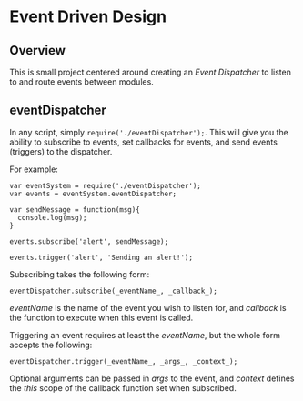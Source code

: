 # Event Driven Design

## Overview
This is small project centered around creating an *Event Dispatcher* to listen to and route events between modules.

## eventDispatcher
In any script, simply ```require('./eventDispatcher');```. This will give you the ability to subscribe to events, set callbacks for events, and send events (triggers) to the dispatcher.

For example:
```
var eventSystem = require('./eventDispatcher');
var events = eventSystem.eventDispatcher;

var sendMessage = function(msg){
  console.log(msg);
}

events.subscribe('alert', sendMessage);

events.trigger('alert', 'Sending an alert!');
```

Subscribing takes the following form: 

```eventDispatcher.subscribe(_eventName_, _callback_);```

_eventName_ is the name of the event you wish to listen for, and
_callback_ is the function to execute when this event is called.

Triggering an event requires at least the _eventName_, but the whole form accepts the following:

```eventDispatcher.trigger(_eventName_, _args_, _context_);```

Optional arguments can be passed in _args_ to the event, and _context_ defines the _this_ scope of the callback function set when subscribed.